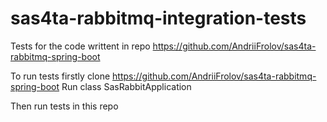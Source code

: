 # sas4ta-rabbitmq-integration-tests

Tests for the code writtent in repo https://github.com/AndriiFrolov/sas4ta-rabbitmq-spring-boot 

To run tests firstly clone https://github.com/AndriiFrolov/sas4ta-rabbitmq-spring-boot 
Run class SasRabbitApplication 

Then run tests in this repo
